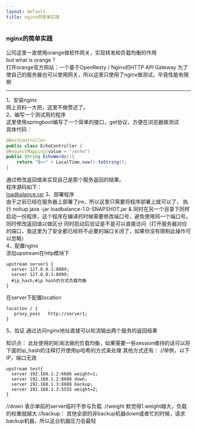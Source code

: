 ```yaml
---
layout: default
title: nginx的简单实践
---
```


### nginx的简单实践

公司这里一直使用orange做软件网关，实现转发和负载均衡的作用</br>
but what is orange？</br>
打开orange官方网站：一个基于OpenResty / Nginx的HTTP API Gateway
为了使自己的服务器也可以使用网关，所以这里只使用了nginx做测试，毕竟性能有限啊

------

1、安装nginx</br>
网上资料一大把，这里不做赘述了。</br>
2、编写一个测试用的程序</br>
这里使用springboot编写了一个简单的接口，get协议，方便在浏览器做测试</br>
具体代码：
``` java
@RestController
public class EchoController {
@RequestMapping(value = "/echo")
public String EchoWords(){
    return "B>>" + LocalTime.now().toString();
}
```


通过修改返回值来实现自己是那个服务返回的结果。</br>
程序源码如下：</br>
[loadbalance.rar](http://tiny666.com/usr/uploads/2019/12/3344478312.rar)
3、部署程序</br>
由于之前已经在服务器上部署了jre，所以这里只需要将程序部署上就可以了，
执行 nohup java -jar loadbalance-1.0-SNAPSHOT.jar &
同时在另一个目录下同样启动一份程序，这个程序在编译的时候需要修改端口号，避免使用同一个端口号。同时修改返回值以做区分
同时启动后验证是不是可以直接访问（打开服务器对应的端口，我这里为了安全都已经将不必要的端口关闭了，如果你没有限制此操作可以忽略）</br>
4、配置nginx</br>
添加upstream在http模块下
```
upstream server1 {
  server 127.0.0.1:8089;
  server 127.0.0.1:8099;
  #ip_hash;#ip hash的方式负载均衡
}
```
在server下配置location
```
location / {
   proxy_pass   http://server1;
}
```
5、验证
通过访问nginx地址直接可以轮流输出两个服务的返回结果

知识点：
此处使用的轮询法做的负载均衡，如果需要一些session维持的话可以将下面的ip_hash的注释打开使用ip哈希的方式来处理
其他方式还有：
//举例，以下IP，端口无效
```
upstream test{
  server 192.168.1.2:6666 weight=1; 
  server 192.168.1.2:8888 down; 
  server 192.168.1.3:8888 backup;
  server 192.168.1.3:5555 weight=2; 
}
```
//down 表示单前的server临时不參与负载.
//weight 默觉得1.weight越大，负载的权重就越大
//backup： 其他全部的非backup机器down或者忙的时候，请求backup机器。所以这台机器压力会最轻